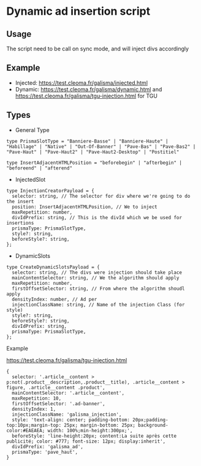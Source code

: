 # Dynamic ad insertion script

## Usage

The script need to be call on sync mode, and will inject divs accordingly


## Example

* Injected: https://test.cleoma.fr/galisma/injected.html
* Dynamic: https://test.cleoma.fr/galisma/dynamic.html and https://test.cleoma.fr/galisma/tgu-injection.html for TGU


## Types

* General Type
```
type PrismaSlotType = "Banniere-Basse" | "Banniere-Haute" | "Habillage" | "Native" | "Out-Of-Banner" | "Pave-Bas" | "Pave-Bas2" | "Pave-Haut" | "Pave-Haut2" | "Pave-Haut2-Desktop" | "Postitiel"

type InsertAdjacentHTMLPosition = "beforebegin" | "afterbegin" | "beforeend" | "afterend"
```

* InjectedSlot

```
type InjectionCreatorPayload = {
  selector: string, // The selector for div where we're going to do the insert
  position: InsertAdjacentHTMLPosition, // We to inject
  maxRepetition: number,
  divIdPrefix: string, // This is the divId which we be used for insertions
  prismaType: PrismaSlotType,
  style?: string,
  beforeStyle?: string,
};
```

* DynamicSlots

```
type CreateDynamicSlotsPayload = {
  selector: string, // The divs were injection should take place
  mainContentSelector: string, // We the algorithm should apply
  maxRepetition: number,
  firstOffsetSelector: string, // From where the algorithm shoudl apply
  densityIndex: number, // Ad per 
  injectionClassName: string, // Name of the injection Class (for style)
  style?: string,
  beforeStyle?: string,
  divIdPrefix: string,
  prismaType: PrismaSlotType,
};
```

Example


https://test.cleoma.fr/galisma/tgu-injection.html
```
{
  selector: '.article__content > p:not(.product__description,.product__title), .article__content > figure, .article__content .product',
  mainContentSelector: '.article__content',
  maxRepetition: 10,
  firstOffsetSelector: '.ad-banner',
  densityIndex: 1,
  injectionClassName: 'galisma_injection',
  style: 'text-align: center; padding-bottom: 20px;padding-top:10px;margin-top: 25px; margin-bottom: 25px; background-color:#EAEAEA; width: 100%;min-height:300px;',
  beforeStyle: 'line-height:20px; content:La suite après cette publicité; color: #777; font-size: 12px; display:inherit',
  divIdPrefix: 'galisma_ad',
  prismaType: 'pave_haut',
}
```